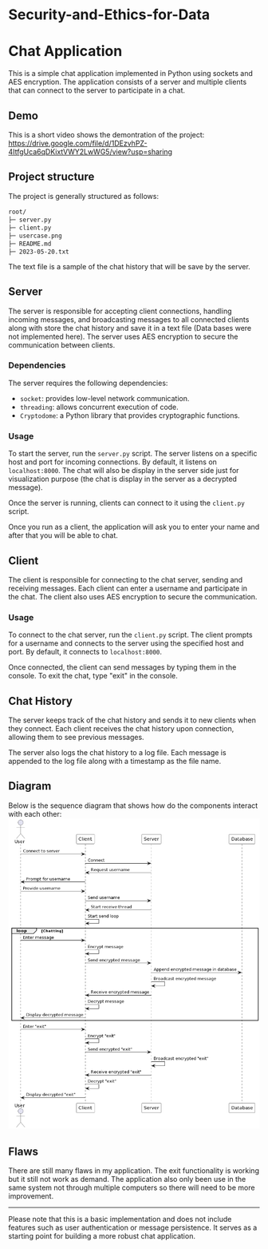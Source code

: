# Security-and-Ethics-for-Data

# Chat Application

This is a simple chat application implemented in Python using sockets and AES encryption. The application consists of a server and multiple clients that can connect to the server to participate in a chat.

## Demo

This is a short video shows the demontration of the project:
https://drive.google.com/file/d/1DEzvhPZ-4ItfgUca6qDKixtVWY2LwWG5/view?usp=sharing

## Project structure

The project is generally structured as follows:
```
root/
├─ server.py
├─ client.py
├─ usercase.png
├─ README.md
├─ 2023-05-20.txt
```
The text file is a sample of the chat history that will be save by the server.

## Server

The server is responsible for accepting client connections, handling incoming messages, and broadcasting messages to all connected clients along with store the chat history and save it in a text file (Data bases were not implemented here). The server uses AES encryption to secure the communication between clients.

### Dependencies

The server requires the following dependencies:
- `socket`: provides low-level network communication.
- `threading`: allows concurrent execution of code.
- `Cryptodome`: a Python library that provides cryptographic functions.

### Usage

To start the server, run the `server.py` script. The server listens on a specific host and port for incoming connections. By default, it listens on `localhost:8000`. The chat will also be display in the server side just for visualization purpose (the chat is display in the server as a decrypted message).

Once the server is running, clients can connect to it using the `client.py` script.

Once you run as a client, the application will ask you to enter your name and after that you will be able to chat.

## Client

The client is responsible for connecting to the chat server, sending and receiving messages. Each client can enter a username and participate in the chat. The client also uses AES encryption to secure the communication.

### Usage

To connect to the chat server, run the `client.py` script. The client prompts for a username and connects to the server using the specified host and port. By default, it connects to `localhost:8000`.

Once connected, the client can send messages by typing them in the console. To exit the chat, type "exit" in the console.

## Chat History

The server keeps track of the chat history and sends it to new clients when they connect. Each client receives the chat history upon connection, allowing them to see previous messages.

The server also logs the chat history to a log file. Each message is appended to the log file along with a timestamp as the file name.

## Diagram

Below is the sequence diagram that shows how do the components interact with each other:
<img src="usercase.png" alt="Usercase">

## Flaws

There are still many flaws in my application. The exit functionality is working but it still not work as demand. The application also only been use in the same system not through multiple computers so there will need to be more improvement.

---

Please note that this is a basic implementation and does not include features such as user authentication or message persistence. It serves as a starting point for building a more robust chat application.
